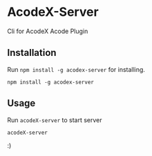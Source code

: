 # AcodeX-Server

Cli for AcodeX Acode Plugin

## Installation

Run `npm install -g acodex-server` for installing.

```
npm install -g acodex-server
```

## Usage

Run `acodeX-server` to start server

```
acodeX-server
```

:)